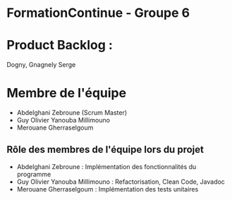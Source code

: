 # FormationContinue - Groupe 6

# Product Backlog : 
Dogny, Gnagnely Serge

# Membre de l'équipe

+ Abdelghani Zebroune (Scrum Master)
+ Guy Olivier Yanouba Millimouno
+ Merouane Gherraselgoum

## Rôle des membres de l'équipe lors du projet

+ Abdelghani Zebroune : Implémentation des fonctionnalités du programme 
+ Guy Olivier Yanouba Millimouno : Refactorisation, Clean Code, Javadoc
+ Merouane Gherraselgoum : Implémentation des tests unitaires 
